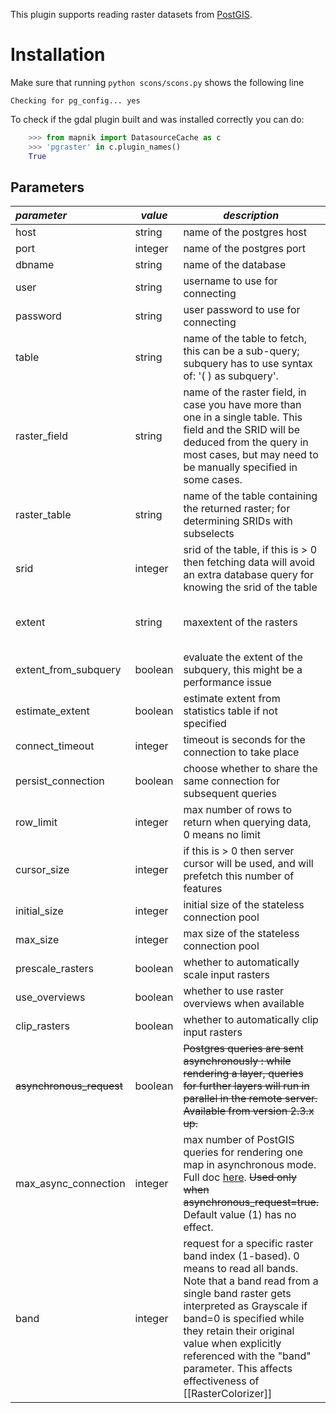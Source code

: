 This plugin supports reading raster datasets from [PostGIS](http://postgis.net).

# Installation

Make sure that running `python scons/scons.py` shows the following line

    Checking for pg_config... yes

To check if the gdal plugin built and was installed correctly you can do:

```python
    >>> from mapnik import DatasourceCache as c
    >>> 'pgraster' in c.plugin_names()
    True
```

## Parameters

| *parameter*       | *value*  | *description* | *default* |
|:------------------|----------|---------------|----------:|
| host                  | string       | name of the postgres host | |
| port                  | integer      | name of the postgres port | |
| dbname                | string       | name of the database | |
| user                  | string       | username to use for connecting | |
| password              | string       | user password to use for connecting | |
| table                 | string       | name of the table to fetch, this can be a sub-query;  subquery has to use syntax of:  '( ) as subquery'. | |
| raster_field          | string       | name of the raster field, in case you have more than one in a single table. This field and the SRID will be deduced from the query in most cases, but may need to be manually specified in some cases.| |
| raster_table          | string       | name of the table containing the returned raster; for determining SRIDs with subselects | |
| srid                  | integer      | srid of the table, if this is > 0 then fetching data will avoid an extra database query for knowing the srid of the table | 0 |
| extent                | string       | maxextent of the rasters | determined by querying the metadata for the table |
| extent_from_subquery  | boolean      | evaluate the extent of the subquery, this might be a performance issue | false |
| estimate_extent       | boolean      | estimate extent from statistics table if not specified | false |
| connect_timeout       | integer      | timeout is seconds for the connection to take place | 4 |
| persist_connection    | boolean      | choose whether to share the same connection for subsequent queries | true |
| row_limit             | integer      | max number of rows to return when querying data, 0 means no limit | 0 |
| cursor_size           | integer      | if this is > 0 then server cursor will be used, and will prefetch this number of features | 0 |
| initial_size          | integer      | initial size of the stateless connection pool | 1 |
| max_size              | integer      | max size of the stateless connection pool | 10 |
| prescale_rasters      | boolean      | whether to automatically scale input rasters | false |
| use_overviews         | boolean      | whether to use raster overviews when available | false |
| clip_rasters          | boolean      | whether to automatically clip input rasters | false |
| ~~asynchronous_request~~  | boolean       | ~~Postgres queries are sent asynchronously : while rendering a layer, queries for further layers will run in parallel in the remote server.  Available from version 2.3.x up.~~ | *DEPRECATED* (automatically set internally based on `max_async_connection > 1` condition) |
| max_async_connection  | integer       | max number of PostGIS queries for rendering one map in asynchronous mode. Full doc [here](Postgis-async). ~~Used only when asynchronous_request=true.~~ Default value (1) has no effect. | 1 |
| band        | integer  | request for a specific raster band index (1-based). 0 means to read all bands. Note that a band read from a single band raster gets interpreted as Grayscale if band=0 is specified while they retain their original value when explicitly referenced with the "band" parameter. This affects effectiveness of [[RasterColorizer]]  | 0 |
